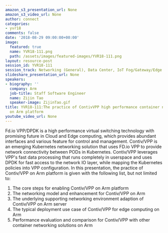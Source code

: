 ```yaml
---
amazon_s3_presentation_url: None
amazon_s3_video_url: None
author: connect
categories:
- yvr18
comments: false
date: '2018-08-29 09:00:00+00:00'
image:
  featured: true
  name: YVR18-111.png
  path: /assets/images/featured-images/YVR18-111.png
layout: resource-post
session_id: YVR18-111
session_track: Networking (General), Data Center, IoT Fog/Gateway/Edge Computing
slideshare_presentation_url: None
speakers:
- biography: ''
  company: Arm
  job-title: Staff Software Engineer
  name: Zijin Tao
  speaker-image: ZijinTao.gif
title: YVR18-111:The practice of ContivVPP high performance container networking solution
  on Arm platform
youtube_video_url: None
---
```


Fd.io VPP/DPDK is a high performance virtual switching technology with promising future in Cloud and Edge computing, which provides abundant interfaces and various feature for control and management.  Contiv/VPP is an emerging Kubernetes networking solution that uses FD.io VPP to provide network connectivity between PODs in Kubernetes. 
Contiv/VPP leverages VPP's fast data processing that runs completely in userspace and uses DPDK for fast access to the network IO layer, while mapping the Kubernetes policies into VPP configuration. 
In this presentation, the practice of Contiv/VPP on Arm platform is given with the following list, but not limited to:
1. The core steps for enabling Contiv/VPP on Arm platform
2. The networking model and enhancement for Contiv/VPP on Arm
3. The underlying supporting networking environment adaption of Contiv/VPP on Arm server
4. The typical deployment use case of Contiv/VPP for edge computing on Arm
5. Performance evaluation and comparison for Contiv/VPP with other container networking solutions on Arm